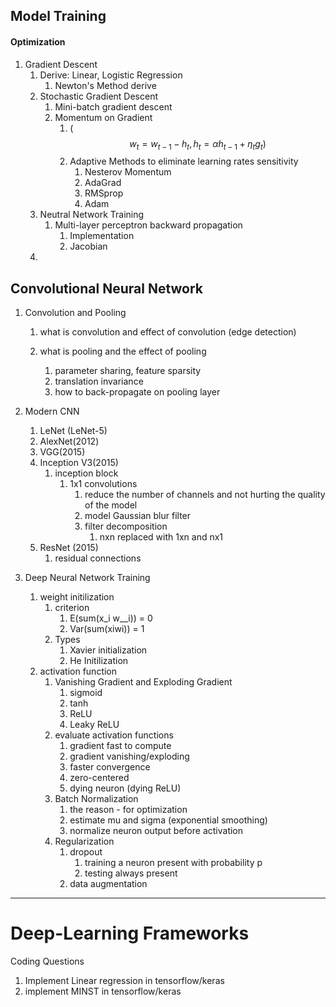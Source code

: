 ## Model Training

#### Optimization

1. Gradient Descent
   1. Derive: Linear, Logistic Regression
      1. Newton's Method derive
   2. Stochastic Gradient Descent
      1. Mini-batch gradient descent
      2. Momentum on Gradient
         1. \($$w_t = w_{t-1} - h_t, h_t = \alpha h_{t-1} + \eta_t g_t)$$
         2. Adaptive Methods to eliminate learning rates sensitivity
            1. Nesterov Momentum
            2. AdaGrad
            3. RMSprop
            4. Adam
   3. Neutral Network Training
      1. Multi-layer perceptron backward propagation
         1. Implementation
         2. Jacobian
   4. 

## Convolutional Neural Network

1. Convolution and Pooling  
   1. what is convolution and effect of convolution \(edge detection\)

   1. what is pooling and the effect of pooling
      1. parameter sharing, feature sparsity 
      2. translation invariance
      3. how to back-propagate on pooling layer

2. Modern CNN  
   1. LeNet \(LeNet-5\)  
   2. AlexNet\(2012\)  
   3. VGG\(2015\)  
   4. Inception V3\(2015\)  
      1. inception block  
         1. 1x1 convolutions  
            1. reduce the number of channels and not hurting the quality of the model  
            2. model Gaussian blur filter  
            3. filter decomposition  
               1. nxn replaced with 1xn and nx1  
   5. ResNet \(2015\)  
      1. residual connections

3. Deep Neural Network Training
   1. weight initilization
      1. criterion
         1. E\(sum\(x_i w_\_i\)\) = 0
         2. Var\(sum\(xiwi\)\) = 1
      2. Types
         1. Xavier initialization
         2. He Initilization
   2. activation function
      1. Vanishing Gradient and Exploding Gradient
         1. sigmoid
         2. tanh
         3. ReLU
         4. Leaky ReLU
      2. evaluate activation functions
         1. gradient fast to compute
         2. gradient vanishing/exploding
         3. faster convergence
         4. zero-centered
         5. dying neuron \(dying ReLU\)
      3. Batch Normalization
         1. the reason - for optimization
         2. estimate mu and sigma \(exponential smoothing\)
         3. normalize neuron output before activation
      4. Regularization
         1. dropout
            1. training a neuron present with probability p
            2. testing always present
         2. data augmentation

---

# Deep-Learning Frameworks

Coding Questions

1. Implement Linear regression in tensorflow/keras
2. implement MINST in tensorflow/keras



